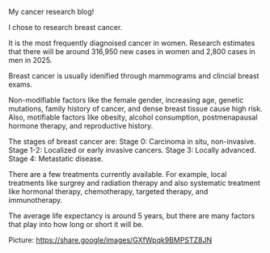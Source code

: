 My cancer research blog!

I chose to research breast cancer. 


It is the most frequently diagnoised cancer in women. Research estimates that there will be around 316,950 new cases in women and 2,800 cases in men in 2025. 


Breast cancer is usually idenified through mammograms and clincial breast exams. 


Non-modifiable factors like the female gender, increasing age, genetic mutations, family history of cancer, and dense breast tissue cause high risk. Also, motifiable factors like obesity, alcohol consumption, postmenapausal hormone therapy, and reproductive history.


The stages of breast cancer are: 
Stage 0: Carcinoma in situ, non-invasive. 
Stage 1-2: Localized or early invasive cancers. 
Stage 3: Locally advanced. 
Stage 4: Metastatic disease.


There are a few treatments currently available. For example, local treatments like surgrey and radiation therapy and also systematic treatment like hormonal therapy, chemotherapy, targeted therapy, and immunotherapy. 


The average life expectancy is around 5 years, but there are many factors that play into how long or short it will be. 


Picture: https://share.google/images/GXfWpqk9BMPSTZ8JN

